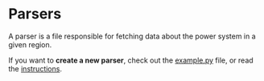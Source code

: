 # Parsers
A parser is a file responsible for fetching data about the power system in a given region.

If you want to **create a new parser**, check out the [example.py](https://github.com/tmrowco/electricitymap-contrib/blob/master/parsers/example.py) file, or read the [instructions](https://github.com/tmrowco/electricitymap-contrib/wiki/Building-a-new-parser).
